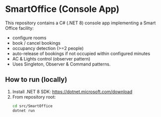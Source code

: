 # SmartOffice (Console App)

This repository contains a C# (.NET 8) console app implementing a Smart Office facility:
- configure rooms
- book / cancel bookings
- occupancy detection (>=2 people)
- auto-release of bookings if not occupied within configured minutes
- AC & Lights control (observer pattern)
- Uses Singleton, Observer & Command patterns.

## How to run (locally)

1. Install .NET 8 SDK: https://dotnet.microsoft.com/download
2. From repository root:
   ```bash
   cd src/SmartOffice
   dotnet run
